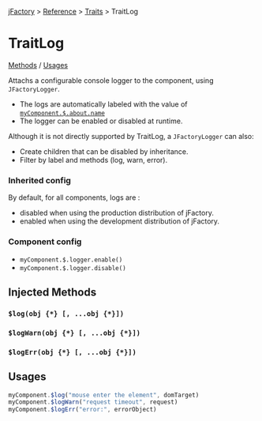 [jFactory](index.md) > [Reference](ref-index.md) > [Traits](ref-index.md#traits-component-features) > TraitLog

# TraitLog

 [Methods](#injected-methods) / [Usages](#usages)

Attachs a configurable console logger to the component, using `JFactoryLogger`.

* The logs are automatically labeled with the value of [`myComponent.$.about.name`](TraitAbout.md)
* The logger can be enabled or disabled at runtime.

Although it is not directly supported by TraitLog, a `JFactoryLogger` can also:
* Create children that can be disabled by inheritance.  
* Filter by label and methods (log, warn, error).   

### Inherited config

By default, for all components, logs are :
* disabled when using the production distribution of jFactory.
* enabled when using the development distribution of jFactory.


[//]: # (TODO This behavior can be changed by setting jFactoryConfig.TraitLog.enabled = true | false)

### Component config
 
* `myComponent.$.logger.enable()`
* `myComponent.$.logger.disable()`

## Injected Methods

### `$log(obj {*} [, ...obj {*}])`

### `$logWarn(obj {*} [, ...obj {*}])`

### `$logErr(obj {*} [, ...obj {*}])`


## Usages

```javascript
myComponent.$log("mouse enter the element", domTarget)
myComponent.$logWarn("request timeout", request)
myComponent.$logErr("error:", errorObject)
```

<!--
```javascript
import { jFactory } from "jfactory";

let myComponent = jFactory("myComponent", {
    onInstall() {
        this.log("installed");
    }
});

await myComponent.$install(true);
myComponent.$.logger.disable();
myComponent.$log('not logged')
myComponent.$.logger.enable();
myComponent.$logWarn("shutting down");
await myComponent.$uninstall()
```
-->